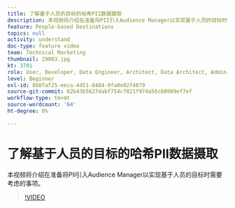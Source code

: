 ```yaml
---
title: 了解基于人员的目标的哈希PII数据摄取
description: 本视频将介绍在准备将PII引入Audience Manager以实现基于人员的目标时需要考虑的事项。
feature: People-based Destinations
topics: null
activity: understand
doc-type: feature video
team: Technical Marketing
thumbnail: 29003.jpg
kt: 3701
role: User, Developer, Data Engineer, Architect, Data Architect, Admin, Leader
level: Beginner
exl-id: 8b0faf25-eeca-4451-8484-0fa0e02f4879
source-git-commit: 62b43b5627dabf754cf821f974a56c60989ef7ef
workflow-type: tm+mt
source-wordcount: '64'
ht-degree: 0%

---
```


# 了解基于人员的目标的哈希PII数据摄取

本视频将介绍在准备将PII引入Audience Manager以实现基于人员的目标时需要考虑的事项。

>[!VIDEO](https://video.tv.adobe.com/v/29003/?quality=12)
